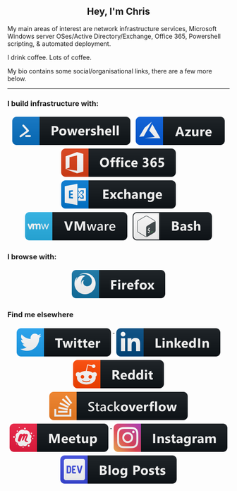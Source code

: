 <h2 align="center"><strong>Hey, I'm Chris</strong></h2>

<p>
My main areas of interest are network infrastructure services, Microsoft Windows server OSes/Active Directory/Exchange, Office 365, Powershell scripting, & automated deployment.

I drink coffee. Lots of coffee.

My bio contains some social/organisational links, there are a few more below.
</p>

---

### I build infrastructure with:
<p align="center">
    <img
        src="https://raw.githubusercontent.com/MikeCodesDotNET/ColoredBadges/master/svg/dev/tools/powershell.svg"
        alt="Powershell"
        style="vertical-align: top; margin: 4px;"
    />
    <img
        src="https://raw.githubusercontent.com/MikeCodesDotNET/ColoredBadges/master/svg/dev/services/azure.svg"
        alt="Azure"
        style="vertical-align: top; margin: 4px;"
    />
    <img
        src="https://raw.githubusercontent.com/MikeCodesDotNET/ColoredBadges/master/svg/dev/services/office_365.svg"
        alt="Office 365"
        style="vertical-align: top; margin: 4px;"
    />
    <img
        src="https://raw.githubusercontent.com/MikeCodesDotNET/ColoredBadges/master/svg/dev/services/exchange.svg"
        alt="Exchange"
        style="vertical-align: top; margin: 4px;"
    />
    <img
        src="https://raw.githubusercontent.com/MikeCodesDotNET/ColoredBadges/master/svg/dev/tools/vmware.svg"
        alt="VMware"
        style="vertical-align: top; margin: 4px;"
    />
    <img
        src="https://raw.githubusercontent.com/MikeCodesDotNET/ColoredBadges/master/svg/dev/tools/bash.svg"
        alt="Bash"
        style="vertical-align: top; margin: 4px;"
    />
</p>

### I browse with:
<p align="center">
    <a href="https://firefox.com">
        <img
            src="https://raw.githubusercontent.com/MikeCodesDotNET/ColoredBadges/master/svg/dev/misc/firefox.svg"
            alt="Firefox"
            style="vertical-align: top; margin: 4px;"
        />
    </a>
</p>

### Find me elsewhere
<p align="center">
    <a href="https://twitter.com/chris18890">
        <img
            src="https://raw.githubusercontent.com/MikeCodesDotNET/ColoredBadges/master/svg/social/twitter.svg"
            alt="Twitter"
            style="vertical-align: top; margin: 4px;"
        />
    </a>
    <a href="https://www.linkedin.com/in/chris18890/">
        <img
            src="https://raw.githubusercontent.com/MikeCodesDotNET/ColoredBadges/master/svg/social/linkedin.svg"
            alt="LinkedIn"
            style="vertical-align: top; margin: 4px;"
        />
    </a>
    <a href="https://reddit.com/user/chris18890">
        <img
            src="https://raw.githubusercontent.com/MikeCodesDotNET/ColoredBadges/master/svg/social/reddit.svg"
            alt="Reddit"
            style="vertical-align: top; margin: 4px;"
        />
    </a>
    <a href="https://stackoverflow.com/users/2079693/chris-murray">
        <img
            src="https://raw.githubusercontent.com/MikeCodesDotNET/ColoredBadges/master/svg/social/stackoverflow.svg"
            alt="Stack Overflow"
            style="vertical-align: top; margin: 4px;"
        />
    </a>
    <a href="https://www.meetup.com/members/183727429/">
        <img
            src="https://raw.githubusercontent.com/MikeCodesDotNET/ColoredBadges/master/svg/social/meetup.svg"
            alt="Meetup"
            style="vertical-align: top; margin: 4px;"
        />
    </a>
    <a href="https://www.instagram.com/chris18890/">
        <img
            src="https://raw.githubusercontent.com/MikeCodesDotNET/ColoredBadges/master/svg/social/instagram.svg"
            alt="Instagram"
            style="vertical-align: top; margin: 4px;"
        />
    </a>
    <a href="https://dev.to/chris18890">
        <img
            src="https://raw.githubusercontent.com/MikeCodesDotNET/ColoredBadges/master/svg/blogs/devto.svg"
            alt="Dev.To"
            style="vertical-align: top; margin: 4px;"
        />
    </a>
</p>
